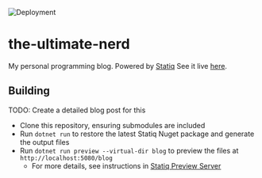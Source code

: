 ![Deployment](https://github.com/instilledbee/the-ultimate-nerd/actions/workflows/deploy.yml/badge.svg)

# the-ultimate-nerd
My personal programming blog. Powered by [Statiq](https://statiq.dev) See it live [here](https://instilledbee.net/blog).

Building
--------
TODO: Create a detailed blog post for this

* Clone this repository, ensuring submodules are included
* Run `dotnet run` to restore the latest Statiq Nuget package and generate the output files
* Run `dotnet run preview --virtual-dir blog` to preview the files at `http://localhost:5080/blog`
  * For more details, see instructions in [Statiq Preview Server](https://www.statiq.dev/guide/running/preview-server)
